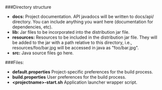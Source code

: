 ###Directory structure
    
+ __docs:__ Project documentation. API javadocs will be written to docs/api/ directory. You can include anything you want here (documentation for dependencies, etc).  
+ __lib:__ Jar files to be incorporated into the distribution jar file.
+ __resources:__ Resources to be included in the distribution jar file.  They will be added to the jar with a path relative to this directory, i.e., resources/foo/bar.jpg will be accessed in java as "foo/bar.jpg".
+ __src:__ Java source files go here.

###Files:

+ __default.properties__ Project-specific preferences for the build process.
+ __build.properties__ User preferences for the build process.
+ __&lt;projectname&gt;-start.sh__ Application launcher wrapper script.

